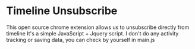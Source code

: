 # Timeline Unsubscribe

This open source chrome extension allows us to unsubscribe directly from timeline
It's a simple JavaScript + Jquery script. I don't do any activity tracking or saving data, you can check by yourself in main.js
